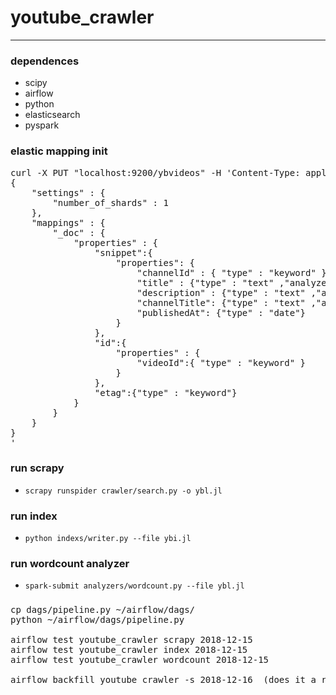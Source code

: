 # youtube_crawler
---

### dependences
* scipy
* airflow
* python
* elasticsearch
* pyspark

### elastic mapping init

<pre>
curl -X PUT "localhost:9200/ybvideos" -H 'Content-Type: application/json' -d'
{
    "settings" : {
        "number_of_shards" : 1
    },
    "mappings" : {
        "_doc" : {
            "properties" : {
            	"snippet":{
	            	"properties": {
	            		"channelId" : { "type" : "keyword" },
		                "title" : {"type" : "text" ,"analyzer": "standard"},
		                "description" : {"type" : "text" ,"analyzer": "standard"},
		                "channelTitle": {"type" : "text" ,"analyzer": "standard"},
		                "publishedAt": {"type" : "date"}
	            	}
            	},
            	"id":{
            		"properties" : {
            			"videoId":{ "type" : "keyword" }
            		}
            	},
         		"etag":{"type" : "keyword"} 
            }
        }
    }
}
'
</pre>

### run scrapy
* `scrapy runspider crawler/search.py -o ybl.jl`

### run index
* `python indexs/writer.py --file ybi.jl` 

### run wordcount analyzer
* `spark-submit analyzers/wordcount.py --file ybl.jl`

###
<pre>
cp dags/pipeline.py ~/airflow/dags/
python ~/airflow/dags/pipeline.py

airflow test youtube_crawler scrapy 2018-12-15
airflow test youtube_crawler index 2018-12-15
airflow test youtube_crawler wordcount 2018-12-15

airflow backfill youtube_crawler -s 2018-12-16  (does it a right way that backfill make all flow happen??)
</pre>


